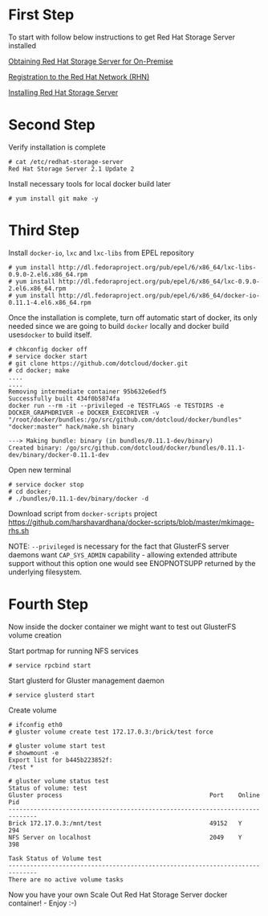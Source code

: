 First Step
====

To start with follow below instructions to get Red Hat Storage Server installed

[Obtaining Red Hat Storage Server for On-Premise][1]

[Registration to the Red Hat Network (RHN)][2]

[Installing Red Hat Storage Server][3]

  [1]: https://access.redhat.com/site/documentation/en-US/Red_Hat_Storage/2.1/html-single/Installation_Guide/index.html#idm95532016
  [2]: https://access.redhat.com/site/documentation/en-US/Red_Hat_Storage/2.1/html-single/Installation_Guide/index.html#chap-Installation_Guide-Register_RHN
  [3]: https://access.redhat.com/site/documentation/en-US/Red_Hat_Storage/2.1/html-single/Installation_Guide/index.html#chap-Installation_Guide-Install_RHS

Second Step
====

Verify installation is complete

    # cat /etc/redhat-storage-server
    Red Hat Storage Server 2.1 Update 2

Install necessary tools for local docker build later

    # yum install git make -y

Third Step
====

Install `docker-io`, `lxc` and `lxc-libs` from EPEL repository

    # yum install http://dl.fedoraproject.org/pub/epel/6/x86_64/lxc-libs-0.9.0-2.el6.x86_64.rpm
    # yum install http://dl.fedoraproject.org/pub/epel/6/x86_64/lxc-0.9.0-2.el6.x86_64.rpm
    # yum install http://dl.fedoraproject.org/pub/epel/6/x86_64/docker-io-0.11.1-4.el6.x86_64.rpm

Once the installation is complete, turn off automatic start of docker, its only needed since we are going to build `docker` locally and docker build uses`docker` to build itself.

    # chkconfig docker off
    # service docker start
    # git clone https://github.com/dotcloud/docker.git
    # cd docker; make
    ....
    ....
    Removing intermediate container 95b632e6edf5
    Successfully built 434f0b5874fa
    docker run --rm -it --privileged -e TESTFLAGS -e TESTDIRS -e     DOCKER_GRAPHDRIVER -e DOCKER_EXECDRIVER -v "/root/docker/bundles:/go/src/github.com/dotcloud/docker/bundles" "docker:master" hack/make.sh binary

    ---> Making bundle: binary (in bundles/0.11.1-dev/binary)
    Created binary: /go/src/github.com/dotcloud/docker/bundles/0.11.1-dev/binary/docker-0.11.1-dev

Open new terminal

    # service docker stop
    # cd docker;
    # ./bundles/0.11.1-dev/binary/docker -d

Download script from `docker-scripts` project https://github.com/harshavardhana/docker-scripts/blob/master/mkimage-rhs.sh

NOTE: ``--privileged`` is necessary for the fact that GlusterFS server daemons want `CAP_SYS_ADMIN` capability - allowing extended attribute support without this option one would see ENOPNOTSUPP returned by the underlying filesystem.

Fourth Step
====

Now inside the docker container we might want to test out GlusterFS volume creation

Start portmap for running NFS services

    # service rpcbind start

Start glusterd for Gluster management daemon

    # service glusterd start

Create volume

    # ifconfig eth0
    # gluster volume create test 172.17.0.3:/brick/test force

    # gluster volume start test
    # showmount -e
    Export list for b445b223852f:
    /test *

    # gluster volume status test
    Status of volume: test
    Gluster process                                         Port    Online  Pid
    ------------------------------------------------------------------------------
    Brick 172.17.0.3:/mnt/test                              49152   Y       294
    NFS Server on localhost                                 2049    Y       398

    Task Status of Volume test
    ------------------------------------------------------------------------------
    There are no active volume tasks


Now you have your own Scale Out Red Hat Storage Server docker container! - Enjoy :-)